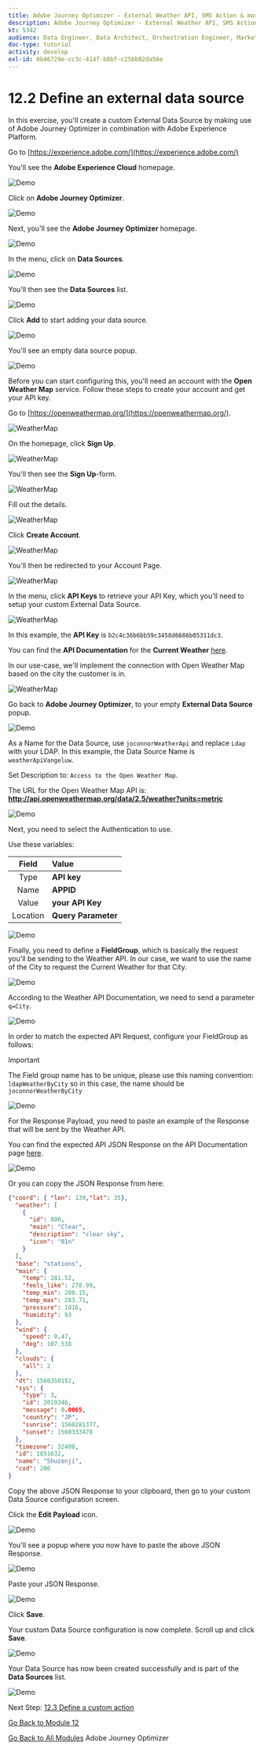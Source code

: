 ```yaml
---
title: Adobe Journey Optimizer - External Weather API, SMS Action & more - Define an External Data Source
description: Adobe Journey Optimizer - External Weather API, SMS Action & more - Define an External Data Source
kt: 5342
audience: Data Engineer, Data Architect, Orchestration Engineer, Marketer
doc-type: tutorial
activity: develop
exl-id: 0b46729e-cc3c-414f-b8bf-c25bb02da56e
---
```

# 12.2 Define an external data source

In this exercise, you'll create a custom External Data Source by making use of Adobe Journey Optimizer in combination with Adobe Experience Platform.

Go to [https://experience.adobe.com/](https://experience.adobe.com/)

You'll see the **Adobe Experience Cloud** homepage.

![Demo](./images/aec.png)

Click on **Adobe Journey Optimizer**.

![Demo](./images/aecjo.png)

Next, you'll see the **Adobe Journey Optimizer** homepage.

![Demo](./images/aecjoh.png)

In the menu, click on **Data Sources**.

![Demo](./images/menudatasources.png)

You'll then see the **Data Sources** list.

![Demo](./images/dshome.png)

Click **Add** to start adding your data source.

![Demo](./images/add.png)

You'll see an empty data source popup.

![Demo](./images/emptyds.png)

Before you can start configuring this, you'll need an account with the **Open Weather Map** service. Follow these steps to create your account and get your API key.

Go to [https://openweathermap.org/](https://openweathermap.org/).

![WeatherMap](./images/owm.png)

On the homepage, click **Sign Up**.

![WeatherMap](./images/owmsu.png)

You'll then see the **Sign Up**-form.

![WeatherMap](./images/owm1.png)

Fill out the details.

![WeatherMap](./images/owm2.png)

Click **Create Account**.

![WeatherMap](./images/owm3.png)

You'll then be redirected to your Account Page.

![WeatherMap](./images/owm4.png)

In the menu, click **API Keys** to retrieve your API Key, which you'll need to setup your custom External Data Source.

![WeatherMap](./images/owm5.png)

In this example, the **API Key** is `b2c4c36b6bb59c3458d6686b05311dc3`.

You can find the **API Documentation** for the **Current Weather** [here](https://openweathermap.org/current).

In our use-case, we'll implement the connection with Open Weather Map based on the city the customer is in.

![WeatherMap](./images/owm6.png)

Go back to **Adobe Journey Optimizer**, to your empty **External Data Source** popup.

![Demo](./images/emptyds.png)

As a Name for the Data Source, use `joconnorWeatherApi` and replace `Ldap` with your LDAP. In this example, the Data Source Name is `weatherApiVangeluw`.

Set Description to: `Access to the Open Weather Map`.

The URL for the Open Weather Map API is: **http://api.openweathermap.org/data/2.5/weather?units=metric**

![Demo](./images/dsname.png)

Next, you need to select the Authentication to use.

Use these variables:

| Field               | Value              |
|:-----------------------:| :-----------------------|
| Type            |**API key**            |
| Name           | **APPID**         |
| Value           | **your API Key**         |
| Location           | **Query Parameter**         |

![Demo](./images/dsauth.png)

Finally, you need to define a **FieldGroup**, which is basically the request you'll be sending to the Weather API. In our case, we want to use the name of the City to request the Current Weather for that City.

![Demo](./images/fg.png)

According to the Weather API Documentation, we need to send a parameter `q=City`.

![Demo](./images/owmapi.png)

In order to match the expected API Request, configure your FieldGroup as follows:

>[!IMPORTANT]
>
>The Field group name has to be unique, please use this naming convention: `ldapWeatherByCity` so in this case, the name should be `joconnorWeatherByCity`

![Demo](./images/fg1.png)

For the Response Payload, you need to paste an example of the Response that will be sent by the Weather API.

You can find the expected API JSON Response on the API Documentation page [here](https://openweathermap.org/current).

![Demo](./images/owmapi1.png)

Or you can copy the JSON Response from here:

```json
{"coord": { "lon": 139,"lat": 35},
  "weather": [
    {
      "id": 800,
      "main": "Clear",
      "description": "clear sky",
      "icon": "01n"
    }
  ],
  "base": "stations",
  "main": {
    "temp": 281.52,
    "feels_like": 278.99,
    "temp_min": 280.15,
    "temp_max": 283.71,
    "pressure": 1016,
    "humidity": 93
  },
  "wind": {
    "speed": 0.47,
    "deg": 107.538
  },
  "clouds": {
    "all": 2
  },
  "dt": 1560350192,
  "sys": {
    "type": 3,
    "id": 2019346,
    "message": 0.0065,
    "country": "JP",
    "sunrise": 1560281377,
    "sunset": 1560333478
  },
  "timezone": 32400,
  "id": 1851632,
  "name": "Shuzenji",
  "cod": 200
}
```

Copy the above JSON Response to your clipboard, then go to your custom Data Source configuration screen.

Click the **Edit Payload** icon.

![Demo](./images/owmapi2.png)

You'll see a popup where you now have to paste the above JSON Response.

![Demo](./images/owmapi3.png)

Paste your JSON Response.

![Demo](./images/owmapi4.png)

Click **Save**.

Your custom Data Source configuration is now complete. Scroll up and click **Save**.

![Demo](./images/dssave.png)

Your Data Source has now been created successfully and is part of the **Data Sources** list.

![Demo](./images/dslist.png)

Next Step: [12.3 Define a custom action](./ex3.md)

[Go Back to Module 12](journey-orchestration-external-weather-api-sms.md)

[Go Back to All Modules](../../overview.md)
Adobe Journey Optimizer
